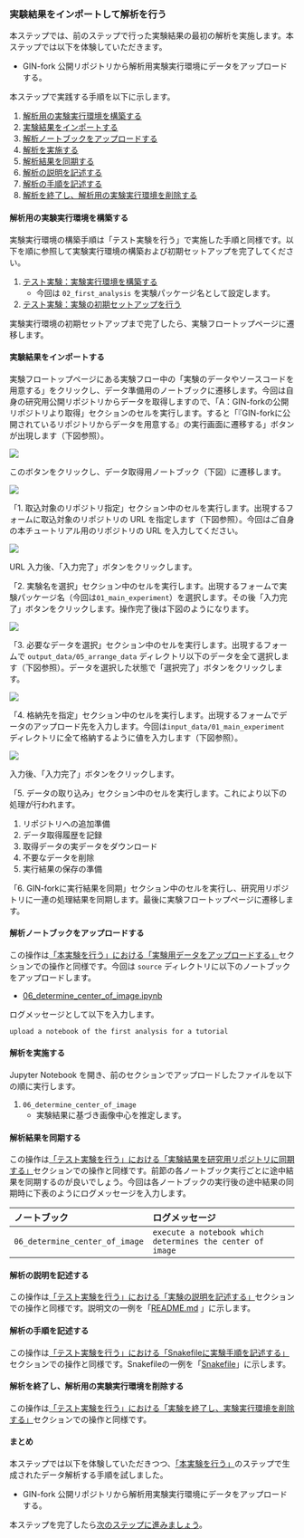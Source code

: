 ### 実験結果をインポートして解析を行う

本ステップでは、前のステップで行った実験結果の最初の解析を実施します。本ステップでは以下を体験していただきます。

* GIN-fork 公開リポジトリから解析用実験実行環境にデータをアップロードする。

本ステップで実践する手順を以下に示します。

1. [解析用の実験実行環境を構築する](#解析用の実験実行環境を構築する)
2. [実験結果をインポートする](#実験結果をインポートする)
3. [解析ノートブックをアップロードする](#解析ノートブックをアップロードする)
4. [解析を実施する](#解析を実施する)
5. [解析結果を同期する](#解析結果を同期する)
1. [解析の説明を記述する](#解析の説明を記述する)
1. [解析の手順を記述する](#解析の手順を記述する)
6. [解析を終了し、解析用の実験実行環境を削除する](#解析を終了し、解析用の実験実行環境を削除する)

#### 解析用の実験実行環境を構築する

実験実行環境の構築手順は「テスト実験を行う」で実施した手順と同様です。以下を順に参照して実験実行環境の構築および初期セットアップを完了してください。

1. [テスト実験：実験実行環境を構築する](./carry_out_test_experiment.md#実験実行環境を構築する)
    * 今回は `02_first_analysis` を実験パッケージ名として設定します。
1. [テスト実験：実験の初期セットアップを行う](./carry_out_test_experiment.md#実験の初期セットアップを行う)

実験実行環境の初期セットアップまで完了したら、実験フロートップページに遷移します。

#### 実験結果をインポートする

実験フロートップページにある実験フロー中の「実験のデータやソースコードを用意する」をクリックし、データ準備用のノートブックに遷移します。今回は自身の研究用公開リポジトリからデータを取得しますので、「A：GIN-forkの公開リポジトリより取得」セクションのセルを実行します。すると「『GIN-forkに公開されているリポジトリからデータを用意する』の実行画面に遷移する」ボタンが出現します（下図参照）。

![](./images/research_flow_exp_prepare_data_a_after.png)

このボタンをクリックし、データ取得用ノートブック（下図）に遷移します。

![](./images/research_flow_ana_prepare_from_gin.png)

「1. 取込対象のリポジトリ指定」セクション中のセルを実行します。出現するフォームに取込対象のリポジトリの URL を指定します（下図参照）。今回はご自身の本チュートリアル用のリポジトリの URL を入力してください。

![](./images/research_flow_ana_prepare_from_gin_before_input.png)

URL 入力後、「入力完了」ボタンをクリックします。

「2. 実験名を選択」セクション中のセルを実行します。出現するフォームで実験パッケージ名（今回は`01_main_experiment`）を選択します。その後「入力完了」ボタンをクリックします。操作完了後は下図のようになります。

![](./images/research_flow_ana_prepare_from_gin_after_select_exp.png)

「3. 必要なデータを選択」セクション中のセルを実行します。出現するフォームで `output_data/05_arrange_data` ディレクトリ以下のデータを全て選択します（下図参照）。データを選択した状態で「選択完了」ボタンをクリックします。

![](./images/research_flow_ana_prepare_from_gin_selecting_data_1.png)

「4. 格納先を指定」セクション中のセルを実行します。出現するフォームでデータのアップロード先を入力します。今回は`input_data/01_main_experiment` ディレクトリに全て格納するように値を入力します（下図参照）。

![](./images/research_flow_ana_prepare_from_gin_input_dst_inputting.png)

入力後、「入力完了」ボタンをクリックします。

「5. データの取り込み」セクション中のセルを実行します。これにより以下の処理が行われます。

1. リポジトリへの追加準備
1. データ取得履歴を記録
1. 取得データの実データをダウンロード
1. 不要なデータを削除
1. 実行結果の保存の準備

「6. GIN-forkに実行結果を同期」セクション中のセルを実行し、研究用リポジトリに一連の処理結果を同期します。最後に実験フロートップページに遷移します。

#### 解析ノートブックをアップロードする

この操作は[「本実験を行う」における「実験用データをアップロードする」](./carry_out_main_experiment.md#実験用データをアップロードする)セクションでの操作と同様です。今回は `source` ディレクトリに以下のノートブックをアップロードします。

* [06_determine_center_of_image.ipynb](../../../data/02_basic/source/06_determine_center_of_image.ipynb)

ログメッセージとして以下を入力します。

```markdown
upload a notebook of the first analysis for a tutorial
```

#### 解析を実施する

Jupyter Notebook を開き、前のセクションでアップロードしたファイルを以下の順に実行します。

1. `06_determine_center_of_image`
    * 実験結果に基づき画像中心を推定します。

#### 解析結果を同期する

この操作は[「テスト実験を行う」における「実験結果を研究用リポジトリに同期する」](./carry_out_test_experiment.md#実験結果を研究用リポジトリに同期する)セクションでの操作と同様です。前節の各ノートブック実行ごとに途中結果を同期するのが良いでしょう。今回は各ノートブックの実行後の途中結果の同期時に下表のようにログメッセージを入力します。

|ノートブック|ログメッセージ|
|:---|:---|
| `06_determine_center_of_image` | `execute a notebook which determines the center of image` |


#### 解析の説明を記述する

この操作は[「テスト実験を行う」における「実験の説明を記述する」](./carry_out_test_experiment.md#実験の説明を記述する)セクションでの操作と同様です。説明文の一例を「[README.md](../../../data/02_basic/02_first_analysis/docs/README.md) 」に示します。


#### 解析の手順を記述する

この操作は[「テスト実験を行う」における「Snakefileに実験手順を記述する」](./carry_out_test_experiment.md#実験結果を研究用リポジトリに同期する)セクションでの操作と同様です。Snakefileの一例を「[Snakefile](../../../data/02_basic/02_first_analysis/docs/Snakefile)」に示します。

#### 解析を終了し、解析用の実験実行環境を削除する

この操作は[「テスト実験を行う」における「実験を終了し、実験実行環境を削除する」](./carry_out_test_experiment.md#実験を終了し、実験実行環境を削除する)セクションでの操作と同様です。

#### まとめ

本ステップでは以下を体験していただきつつ、[「本実験を行う」](./carry_out_main_experiment.md)のステップで生成されたデータ解析する手順を試しました。

* GIN-fork 公開リポジトリから解析用実験実行環境にデータをアップロードする。

本ステップを完了したら[次のステップに進みましょう](./carry_out_further_analyses.md)。
